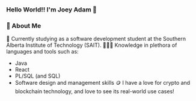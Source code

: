### Hello World!! I'm Joey Adam 👋

<!--
**CryptoJoe33/CryptoJoe33** is a ✨ _special_ ✨ repository because its `README.md` (this file) appears on your GitHub profile.

Here are some ideas to get you started:

- 🔭 I’m currently working on ...
- 🌱 I’m currently learning ...

- 👯 I’m looking to collaborate on ...
- 🤔 I’m looking for help with ...
- 💬 Ask me about ...
- 📫 How to reach me: ...
- 😄 Pronouns: ...
- ⚡ Fun fact: ...
-->

### 🔭 About Me

📜 Currently studying as a software development student at the Southern Alberta Institute of Technology (SAIT).
🧑🏻‍🔬 Knowledge in plethora of languages and tools such as:
  - Java
  - React
  - PL/SQL (and SQL)
  - Software design and management skills
🪙 I have a love for crypto and blockchain technology, and love to see its real-world use cases!



